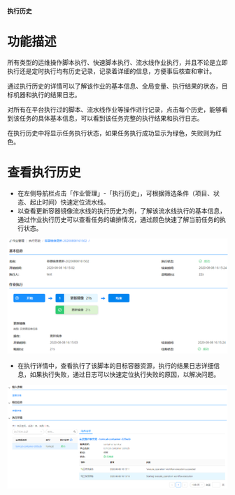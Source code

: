**执行历史**
 
# 功能描述
所有类型的运维操作脚本执行、快速脚本执行、流水线作业执行，并且不论是立即执行还是定时执行均有历史记录，记录着详细的信息，方便事后核查和审计。

通过执行历史的详情可以了解该作业的基本信息、全局变量、执行结果的状态，目标机器和执行的结果日志。

对所有在平台执行过的脚本、流水线作业等操作进行记录，点击每个历史，能够看到该任务的具体基本信息，可以看到该任务完整的执行结果和执行日志。

在执行历史中将显示任务执行状态，如果任务执行成功显示为绿色，失败则为红色。
 

# 查看执行历史
+ 在左侧导航栏点击「作业管理」-「执行历史」，可根据筛选条件（项目、状态、起止时间）快速定位流水线。 
+ 以查看更新容器镜像流水线的执行历史为例，了解该流水线执行的基本信息，通过作业执行历史可以查看任务的编排情况，通过颜色快速了解当前任务的执行状态。

![执行历史](../../picture/Admin/执行历史01.png)

+ 在执行详情中，查看执行了该脚本的目标容器资源，执行的结果日志详细信息，如果执行失败，通过日志可以快速定位执行失败的原因，以解决问题。

![执行历史](../../picture/Admin/执行历史02.png)